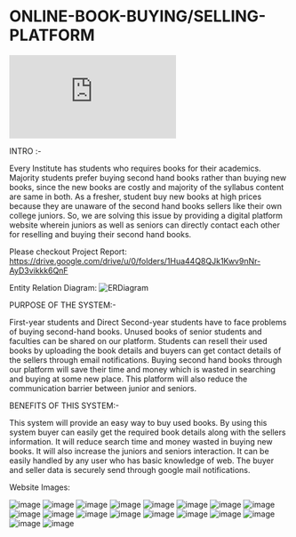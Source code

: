 # ONLINE-BOOK-BUYING/SELLING-PLATFORM
![Website Link:](http://bookshare.tech/mpjhome.php)

INTRO :-

Every Institute has students who requires books for their academics. 
Majority students prefer buying second hand books rather than buying new books, since the new books are costly and majority of the syllabus content are same in both. As a fresher, student buy new books at high prices because they are unaware of the second hand books sellers like their own college juniors. So, we are solving this issue by providing a digital platform website wherein juniors as well as seniors can directly contact each other for reselling and buying their second hand books.

Please checkout Project Report: https://drive.google.com/drive/u/0/folders/1Hua44Q8QJk1Kwv9nNr-AyD3vikkk6QnF

Entity Relation Diagram: 
![ERDiagram](https://user-images.githubusercontent.com/55108788/102488931-c5a10880-4092-11eb-9c85-4d402a440b9a.png)


PURPOSE OF THE SYSTEM:-

First-year students and Direct Second-year students have to face problems of buying second-hand books. Unused books of senior students and faculties can be shared on our platform.
Students can resell their used books by uploading the book details and buyers can get contact details of the sellers through email notifications.
Buying second hand books through our platform will save their time and money which is wasted in searching and buying at some new place. 
This platform will also reduce the communication barrier between junior and seniors.



BENEFITS OF THIS SYSTEM:-
                                 
This system will provide an easy way to buy used books.
By using this system buyer can easily get the required book details along with the sellers information.
It will reduce search time and money wasted in buying new books.
It will also increase the juniors and seniors interaction.
It can be easily handled by any user who has basic knowledge of  web.
The buyer and seller data is securely send through google mail notifications.

Website Images:

![image](https://user-images.githubusercontent.com/55108788/102491252-edde3680-4095-11eb-8f2d-b141dad8005e.png)
![image](https://user-images.githubusercontent.com/55108788/102491294-f9c9f880-4095-11eb-8e0b-cc8ccb8066b8.png)
![image](https://user-images.githubusercontent.com/55108788/102491336-08181480-4096-11eb-855e-4f3401d3ed3d.png)
![image](https://user-images.githubusercontent.com/55108788/102491457-3b5aa380-4096-11eb-9351-f03465d33aaa.png)
![image](https://user-images.githubusercontent.com/55108788/102491497-4b728300-4096-11eb-83e4-7b9320b32275.png)
![image](https://user-images.githubusercontent.com/55108788/102491524-562d1800-4096-11eb-93d0-d8670255aeeb.png)
![image](https://user-images.githubusercontent.com/55108788/102491555-5fb68000-4096-11eb-966c-219d15d1aa32.png)
![image](https://user-images.githubusercontent.com/55108788/102491574-6a711500-4096-11eb-88aa-5d61a76d5993.png)
![image](https://user-images.githubusercontent.com/55108788/102491588-74931380-4096-11eb-88ef-018a38ac6014.png)
![image](https://user-images.githubusercontent.com/55108788/102491615-7d83e500-4096-11eb-9e4b-f1f46e68231d.png)
![image](https://user-images.githubusercontent.com/55108788/102491642-85438980-4096-11eb-9f11-f0d69c10019d.png)
![image](https://user-images.githubusercontent.com/55108788/102491668-8f658800-4096-11eb-87b8-f22f046ab159.png)
![image](https://user-images.githubusercontent.com/55108788/102491698-98eef000-4096-11eb-8ac2-db5cd0e49da1.png)
![image](https://user-images.githubusercontent.com/55108788/102491729-a3a98500-4096-11eb-8ffa-68d1808ad10e.png)
![image](https://user-images.githubusercontent.com/55108788/102491754-ac01c000-4096-11eb-9a46-c7be822e9a49.png)
![image](https://user-images.githubusercontent.com/55108788/102491782-b91eaf00-4096-11eb-93e3-dd1c7899d27d.png)
![image](https://user-images.githubusercontent.com/55108788/102491800-c2a81700-4096-11eb-8e0d-c0a937e47935.png)
![image](https://user-images.githubusercontent.com/55108788/102491828-cb98e880-4096-11eb-9d76-98061b20c072.png)
















